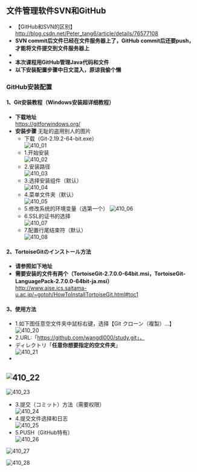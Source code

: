 ## 文件管理软件SVN和GitHub  

  - 【GitHub和SVN的区别】  
http://blog.csdn.net/Peter_tang6/article/details/76577108
 - **SVN commit后文件已经在文件服务器上了，GitHub commit后还要push，才能将文件提交到文件服务器上**  
 - 
 - **本次课程用GitHub管理Java代码和文件**  
 - **以下安装配置步骤中日文混入，原谅我偷个懒**  

### GitHub安装配置  
#### 1、Git安装教程（Windows安装超详细教程）  
 - **下载地址**   
https://gitforwindows.org/
 - **安装步骤** 
 无耻的盗用别人的图片  
    - 下载（Git-2.19.2-64-bit.exe）  
![410_01](https://github.com/wangdl000/study/blob/master/03_MVC/resource_410/00_download.PNG)  
    - 1.开始安装  
![410_02](https://github.com/wangdl000/study/blob/master/03_MVC/resource_410/01_start.PNG)  
    - 2.安装路径  
![410_03](https://github.com/wangdl000/study/blob/master/03_MVC/resource_410/02_path.PNG)  
    - 3.选择安装组件（默认）  
![410_04](https://github.com/wangdl000/study/blob/master/03_MVC/resource_410/03_com.PNG)  
    - 4.菜单文件夹（默认）  
![410_05](https://github.com/wangdl000/study/blob/master/03_MVC/resource_410/04_menu.png)  
    - 5.修改系统的环境变量（选第一个）
![410_06](https://github.com/wangdl000/study/blob/master/03_MVC/resource_410/05_environment.png)  
    - 6.SSL的证书的选择  
![410_07](https://github.com/wangdl000/study/blob/master/03_MVC/resource_410/06_ssl.png)  
    - 7.配置行尾结束符（默认）  
![410_08](https://github.com/wangdl000/study/blob/master/03_MVC/resource_410/07_config.png)  

#### 2、TortoiseGitのインストール方法  
 - **请参照如下地址**    
 - **需要安装的文件有两个（TortoiseGit-2.7.0.0-64bit.msi，TortoiseGit-LanguagePack-2.7.0.0-64bit-ja.msi）**  
http://www.aise.ics.saitama-u.ac.jp/~gotoh/HowToInstallTortoiseGit.html#toc1

#### 3、使用方法  
  - 1.如下图任意空文件夹中鼠标右键，选择【Git クローン（複製）...】  
![410_20](https://github.com/wangdl000/study/blob/master/03_MVC/resource_410/20_use.png)  
  - 2.URL:「https://github.com/wangdl000/study.git」，  
  - ディレクトリ「**任意你想要指定的空文件夹**」  
![410_21](https://github.com/wangdl000/study/blob/master/03_MVC/resource_410/21_clone.png)  
  - 
![410_22](https://github.com/wangdl000/study/blob/master/03_MVC/resource_410/22_downloading.png)  
  - 
![410_23](https://github.com/wangdl000/study/blob/master/03_MVC/resource_410/23_complete.png)  
  - 3.提交（コミット）方法（需要权限）  
![410_24](https://github.com/wangdl000/study/blob/master/03_MVC/resource_410/24_commit.png)  
  - 4.提交文件选择和日志  
![410_25](https://github.com/wangdl000/study/blob/master/03_MVC/resource_410/25_comment.png)  
  - 5.PUSH（GitHub特有）  
![410_26](https://github.com/wangdl000/study/blob/master/03_MVC/resource_410/26_push.png)  
   
![410_27](https://github.com/wangdl000/study/blob/master/03_MVC/resource_410/27_push2.png)  
    
![410_28](https://github.com/wangdl000/study/blob/master/03_MVC/resource_410/28_commit_complete.png)  